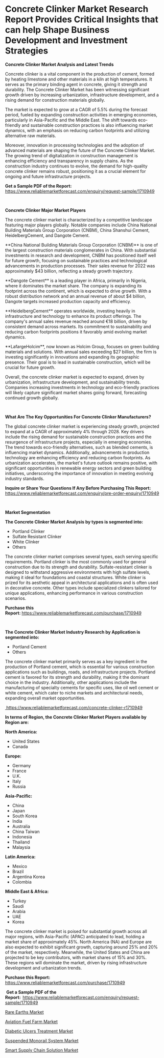 <p><h1>Concrete Clinker Market Research Report Provides Critical Insights that can help Shape Business Development and Investment Strategies</h1></p><p><strong>Concrete Clinker Market Analysis and Latest Trends</strong></p>
<p><p>Concrete clinker is a vital component in the production of cement, formed by heating limestone and other materials in a kiln at high temperatures. It serves as the primary binding agent in concrete, giving it strength and durability. The Concrete Clinker Market has been witnessing significant growth driven by increasing urbanization, infrastructure development, and a rising demand for construction materials globally.</p><p>The market is expected to grow at a CAGR of 5.5% during the forecast period, fueled by expanding construction activities in emerging economies, particularly in Asia-Pacific and the Middle East. The shift towards eco-friendly and sustainable construction practices is also influencing market dynamics, with an emphasis on reducing carbon footprints and utilizing alternative raw materials.</p><p>Moreover, innovation in processing technologies and the adoption of advanced materials are shaping the future of the Concrete Clinker Market. The growing trend of digitalization in construction management is enhancing efficiency and transparency in supply chains. As the construction industry continues to evolve, the demand for high-quality concrete clinker remains robust, positioning it as a crucial element for ongoing and future infrastructure projects.</p></p>
<p><strong>Get a Sample PDF of the Report:&nbsp;</strong> <a href="https://www.reliablemarketforecast.com/enquiry/request-sample/1710949?utm_campaign=1567&utm_medium=2&utm_source=Github&utm_content=ia&utm_term=22102024&utm_id=concrete-clinker">https://www.reliablemarketforecast.com/enquiry/request-sample/1710949</a></p>
<p>&nbsp;</p>
<p><strong>Concrete Clinker Major Market Players</strong></p>
<p><p>The concrete clinker market is characterized by a competitive landscape featuring major players globally. Notable companies include China National Building Materials Group Corporation (CNBM), China Shanshui Cement, HeidelbergCement, and Dangote Cement.</p><p>**China National Building Materials Group Corporation (CNBM)** is one of the largest construction materials conglomerates in China. With substantial investments in research and development, CNBM has positioned itself well for future growth, focusing on sustainable practices and technological advancements in production processes. Their sales revenue for 2022 was approximately $43 billion, reflecting a steady growth trajectory.</p><p>**Dangote Cement** is a leading player in Africa, primarily in Nigeria, where it dominates the market share. The company is expanding its footprint across the continent, which is expected to drive growth. With a robust distribution network and an annual revenue of about $4 billion, Dangote targets increased production capacity and efficiency.</p><p>**HeidelbergCement** operates worldwide, investing heavily in infrastructure and technology to enhance its product offerings. The company's annual sales revenue reached around €18 billion, driven by consistent demand across markets. Its commitment to sustainability and reducing carbon footprints positions it favorably amid evolving market dynamics.</p><p>**LafargeHolcim**, now known as Holcim Group, focuses on green building materials and solutions. With annual sales exceeding $27 billion, the firm is investing significantly in innovations and expanding its geographic presence. Their goal is to lead in sustainable construction, which will be crucial for future growth.</p><p>Overall, the concrete clinker market is expected to expand, driven by urbanization, infrastructure development, and sustainability trends. Companies increasing investments in technology and eco-friendly practices will likely capture significant market shares going forward, forecasting continued growth globally.</p></p>
<p>&nbsp;</p>
<p><strong>What Are The Key Opportunities For Concrete Clinker Manufacturers?</strong></p>
<p><p>The global concrete clinker market is experiencing steady growth, projected to expand at a CAGR of approximately 4% through 2028. Key drivers include the rising demand for sustainable construction practices and the resurgence of infrastructure projects, especially in emerging economies. The trend towards eco-friendly alternatives, such as blended cements, is influencing market dynamics. Additionally, advancements in production technology are enhancing efficiency and reducing carbon footprints. As urbanization accelerates, the market's future outlook remains positive, with significant opportunities in renewable energy sectors and green building initiatives, underscoring the importance of innovation in meeting evolving industry standards.</p></p>
<p><strong>Inquire or Share Your Questions If Any Before Purchasing This Report:</strong> <a href="https://www.reliablemarketforecast.com/enquiry/pre-order-enquiry/1710949?utm_campaign=1567&utm_medium=2&utm_source=Github&utm_content=ia&utm_term=22102024&utm_id=concrete-clinker">https://www.reliablemarketforecast.com/enquiry/pre-order-enquiry/1710949</a></p>
<p>&nbsp;</p>
<p><strong>Market Segmentation</strong></p>
<p><strong>The Concrete Clinker Market Analysis by types is segmented into:</strong></p>
<p><ul><li>Portland Clinker</li><li>Sulfate Resistant Clinker</li><li>White Clinker</li><li>Others</li></ul></p>
<p><p>The concrete clinker market comprises several types, each serving specific requirements. Portland clinker is the most commonly used for general construction due to its strength and durability. Sulfate-resistant clinker is designed to withstand aggressive environments with high sulfate levels, making it ideal for foundations and coastal structures. White clinker is prized for its aesthetic appeal in architectural applications and is often used in decorative concrete. Other types include specialized clinkers tailored for unique applications, enhancing performance in various construction scenarios.</p></p>
<p><strong>Purchase this Report:&nbsp;</strong><a href="https://www.reliablemarketforecast.com/purchase/1710949?utm_campaign=1567&utm_medium=2&utm_source=Github&utm_content=ia&utm_term=22102024&utm_id=concrete-clinker">https://www.reliablemarketforecast.com/purchase/1710949</a></p>
<p>&nbsp;</p>
<p><strong>The Concrete Clinker Market Industry Research by Application is segmented into:</strong></p>
<p><ul><li>Portland Cement</li><li>Others</li></ul></p>
<p><p>The concrete clinker market primarily serves as a key ingredient in the production of Portland cement, which is essential for various construction applications such as buildings, roads, and infrastructure projects. Portland cement is favored for its strength and durability, making it the dominant choice in the industry. Additionally, other applications include the manufacturing of specialty cements for specific uses, like oil well cement or white cement, which cater to niche markets and architectural needs, expanding overall market opportunities.</p></p>
<p><a href="https://www.reliablemarketforecast.com/concrete-clinker-r1710949?utm_campaign=1567&utm_medium=2&utm_source=Github&utm_content=ia&utm_term=22102024&utm_id=concrete-clinker">&nbsp;https://www.reliablemarketforecast.com/concrete-clinker-r1710949</a></p>
<p><strong>In terms of Region, the Concrete Clinker Market Players available by Region are:</strong></p>
<p>
    <p> <strong> North America: </strong>
        <ul>
            <li>United States</li>
            <li>Canada</li>
        </ul>
        </p> 
    <p> <strong> Europe: </strong>
        <ul>
            <li>Germany</li>
            <li>France</li>
            <li>U.K.</li>
            <li>Italy</li>
            <li>Russia</li>
        </ul>
        </p> 
    <p> <strong> Asia-Pacific: </strong>
        <ul>
            <li>China</li>
            <li>Japan</li>
            <li>South Korea</li>
            <li>India</li>
            <li>Australia</li>
            <li>China Taiwan</li>
            <li>Indonesia</li>
            <li>Thailand</li>
            <li>Malaysia</li>
        </ul>
        </p> 
    <p> <strong> Latin America: </strong>
        <ul>
            <li>Mexico</li>
            <li>Brazil</li>
            <li>Argentina Korea</li>
            <li>Colombia</li>
        </ul>
        </p> 
    <p> <strong> Middle East & Africa: </strong>
        <ul>
            <li>Turkey</li>
            <li>Saudi</li>
            <li>Arabia</li>
            <li>UAE</li>
            <li>Korea</li>
        </ul>
    </p>
    </p>
<p><p>The concrete clinker market is poised for substantial growth across all major regions, with Asia-Pacific (APAC) anticipated to lead, holding a market share of approximately 45%. North America (NA) and Europe are also expected to exhibit significant growth, capturing around 25% and 20% of the market, respectively. Meanwhile, the United States and China are projected to be key contributors, with market shares of 15% and 30%. These regions will dominate the market, driven by rising infrastructure development and urbanization trends.</p></p>
<p><strong>Purchase this Report: </strong><a href="https://www.reliablemarketforecast.com/purchase/1710949?utm_campaign=1567&utm_medium=2&utm_source=Github&utm_content=ia&utm_term=22102024&utm_id=concrete-clinker">https://www.reliablemarketforecast.com/purchase/1710949</a></p>
<p>&nbsp;<strong>Get a Sample PDF of the Report:&nbsp;&nbsp;</strong><a href="https://www.reliablemarketforecast.com/enquiry/request-sample/1710949?utm_campaign=1567&utm_medium=2&utm_source=Github&utm_content=ia&utm_term=22102024&utm_id=concrete-clinker">https://www.reliablemarketforecast.com/enquiry/request-sample/1710949</a></p>
<p><strong></strong></p>
<p><p><a href="https://github.com/NargisHussain75/Market-Research-Report-List-1/blob/main/rare-earths-market.md?utm_campaign=1567&utm_medium=2&utm_source=Github&utm_content=ia&utm_term=22102024&utm_id=concrete-clinker">Rare Earths Market</a></p><p><a href="https://www.linkedin.com/pulse/aviation-fuel-farm-market-trends-growth-outlook-2024-2031-2dlnc?utm_campaign=1567&utm_medium=2&utm_source=Github&utm_content=ia&utm_term=22102024&utm_id=concrete-clinker">Aviation Fuel Farm Market</a></p><p><a href="https://www.linkedin.com/pulse/diabetic-ulcers-treatment-market-investigation-industry-zxl8c?utm_campaign=1567&utm_medium=2&utm_source=Github&utm_content=ia&utm_term=22102024&utm_id=concrete-clinker">Diabetic Ulcers Treatment Market</a></p><p><a href="https://www.linkedin.com/pulse/global-suspended-monorail-system-market-pulse-trends-growth-da8re?utm_campaign=1567&utm_medium=2&utm_source=Github&utm_content=ia&utm_term=22102024&utm_id=concrete-clinker">Suspended Monorail System Market</a></p><p><a href="https://www.linkedin.com/pulse/smart-supply-chain-solution-mosaic-piecing-together-global-pgrjc?utm_campaign=1567&utm_medium=2&utm_source=Github&utm_content=ia&utm_term=22102024&utm_id=concrete-clinker">Smart Supply Chain Solution Market</a></p></p>